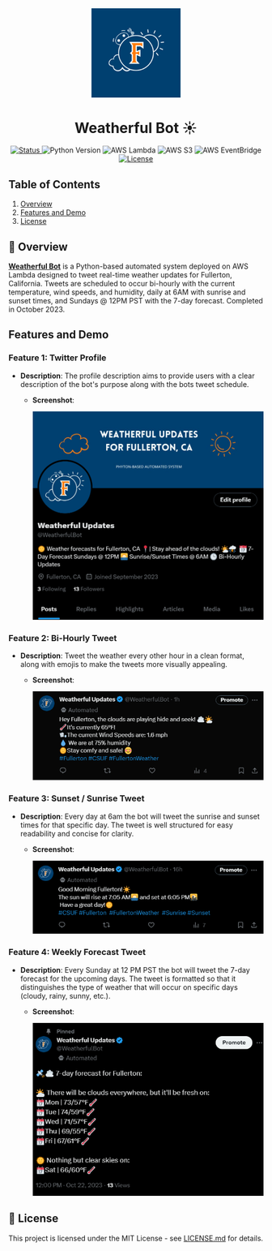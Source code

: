 <div align="center">
    <img width=35% src="./data/media/Profile Picture.png">
    <h1>Weatherful Bot ☀️</h1>
    <a href="https://twitter.com/WeatherfulBot">
        <img alt="Status" src="https://img.shields.io/badge/Status-Live-brightgreen">
    </a>
    <img alt="Python Version" src="https://img.shields.io/badge/Python-v3.10%2B-blue">
    <img alt="AWS Lambda" src="https://img.shields.io/badge/AWS-Lambda-f4800b">
    <img alt="AWS S3" src="https://img.shields.io/badge/AWS-S3-43985a">
    <img alt="AWS EventBridge" src="https://img.shields.io/badge/AWS-EventBridge-ff00e7">
    <a href="https://opensource.org/licenses/MIT">
        <img alt="License" src="https://img.shields.io/badge/License-MIT-blue.svg">
    </a>
</div>

## Table of Contents

1. [Overview](#-overview)
2. [Features and Demo](#features-and-demo)
3. [License](#-license)

## 🌟 Overview

**[Weatherful Bot](https://twitter.com/WeatherfulBot)** is a Python-based automated system deployed on AWS Lambda designed to tweet real-time weather updates for Fullerton, California. Tweets are scheduled to occur bi-hourly with the current temperature, wind speeds, and humidity, daily at 6AM with sunrise and sunset times, and Sundays @ 12PM PST with the 7-day forecast. Completed in October 2023.

## **Features and Demo**

### Feature 1: Twitter Profile

- **Description**: The profile description aims to provide users with a clear description of the bot's purpose along with the bots tweet schedule.

  - **Screenshot**:

    ![Feature 1 Screenshot](./data/media/Profile%20Demo.png)

### Feature 2: Bi-Hourly Tweet

- **Description**: Tweet the weather every other hour in a clean format, along with emojis to make the tweets more visually appealing.

  - **Screenshot**:

    ![Feature 2 Screenshot](./data/media/Bi-Hourly-Tweet%20Demo.png)

### Feature 3: Sunset / Sunrise Tweet

- **Description**: Every day at 6am the bot will tweet the sunrise and sunset times for that specific day. The tweet is well structured for easy readability and concise for clarity.

  - **Screenshot**:

    ![Feature 3 Screenshot](./data/media/Sunrise%20Sunset%20Demo.png)

### Feature 4: Weekly Forecast Tweet

- **Description**: Every Sunday at 12 PM PST the bot will tweet the 7-day forecast for the upcoming days. The tweet is formatted so that it distinguishes the type of weather that will occur on specific days (cloudy, rainy, sunny, etc.).

  - **Screenshot**:

    ![Feature 4 Screenshot](./data/media/Weekly%20Forecast%20Demo.png)

## 📄 License

This project is licensed under the MIT License - see [LICENSE.md](LICENSE.md) for details.
